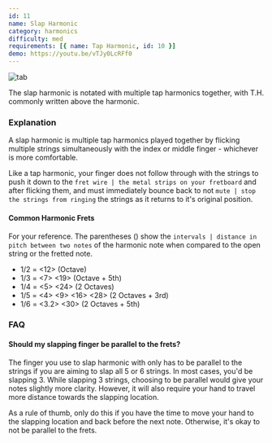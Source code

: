 ```yaml
---
id: 11
name: Slap Harmonic
category: harmonics
difficulty: med
requirements: [{ name: Tap Harmonic, id: 10 }]
demo: https://youtu.be/vTJy0LcRFf0
---
```


![tab](/img/t/slap-harmonic.jpg)

The slap harmonic is notated with multiple tap harmonics together, with T.H. commonly written above the harmonic.

### Explanation

A slap harmonic is multiple tap harmonics played together by flicking multiple strings simultaneously with the index or middle finger - whichever is more comfortable.

Like a tap harmonic, your finger does not follow through with the strings to push it down to the `fret wire | the metal strips on your fretboard` and after flicking them, and must immediately bounce back to not `mute | stop the strings from ringing` the strings as it returns to it's original position.

#### Common Harmonic Frets

For your reference. The parentheses () show the `intervals | distance in pitch between two notes` of the harmonic note when compared to the open string or the fretted note.

- 1/2 = <12> (Octave)
- 1/3 = <7> <19> (Octave + 5th)
- 1/4 = <5> <24> (2 Octaves)
- 1/5 = <4> <9> <16> <28> (2 Octaves + 3rd)
- 1/6 = <3.2> <30> (2 Octaves + 5th)

### FAQ

#### Should my slapping finger be parallel to the frets?

The finger you use to slap harmonic with only has to be parallel to the strings if you are aiming to slap all 5 or 6 strings. In most cases, you'd be slapping 3. While slapping 3 strings, choosing to be parallel would give your notes slightly more clarity. However, it will also require your hand to travel more distance towards the slapping location.

As a rule of thumb, only do this if you have the time to move your hand to the slapping location and back before the next note. Otherwise, it's okay to not be parallel to the frets.
